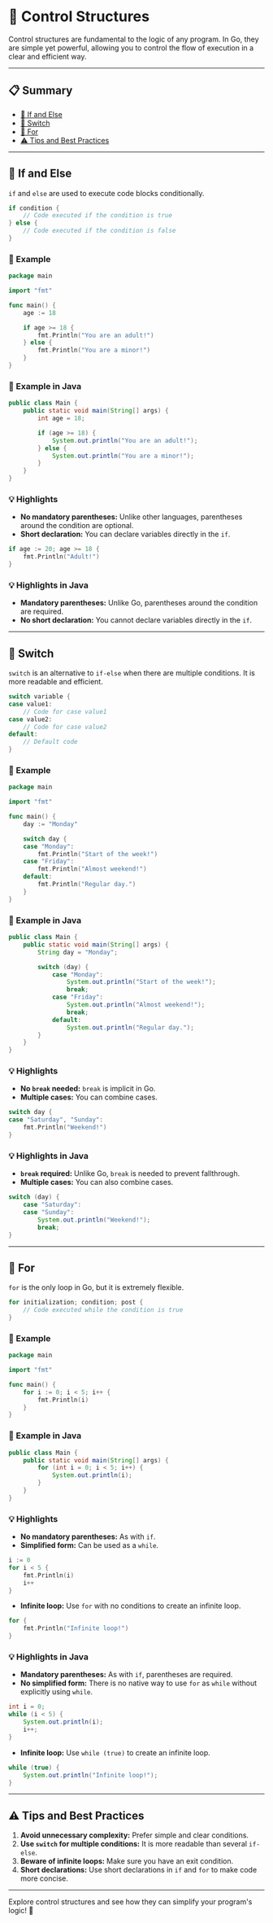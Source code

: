# 🔄 Control Structures

Control structures are fundamental to the logic of any program. In Go, they are simple yet powerful, allowing you to control the flow of execution in a clear and efficient way.

---

## 📋 Summary

- [🔀 If and Else](#-if-and-else)
- [🔄 Switch](#-switch)
- [🔁 For](#-for)
- [⚠️ Tips and Best Practices](#️-tips-and-best-practices)

---

## 🔀 If and Else

`if` and `else` are used to execute code blocks conditionally.

```go
if condition {
    // Code executed if the condition is true
} else {
    // Code executed if the condition is false
}
```

### 📝 Example
```go
package main

import "fmt"

func main() {
    age := 18

    if age >= 18 {
        fmt.Println("You are an adult!")
    } else {
        fmt.Println("You are a minor!")
    }
}
```

### 📝 Example in Java
```java
public class Main {
    public static void main(String[] args) {
        int age = 18;

        if (age >= 18) {
            System.out.println("You are an adult!");
        } else {
            System.out.println("You are a minor!");
        }
    }
}
```

### 💡 Highlights
- **No mandatory parentheses:** Unlike other languages, parentheses around the condition are optional.
- **Short declaration:** You can declare variables directly in the `if`.

```go
if age := 20; age >= 18 {
    fmt.Println("Adult!")
}
```

### 💡 Highlights in Java
- **Mandatory parentheses:** Unlike Go, parentheses around the condition are required.
- **No short declaration:** You cannot declare variables directly in the `if`.

---

## 🔄 Switch

`switch` is an alternative to `if-else` when there are multiple conditions. It is more readable and efficient.

```go
switch variable {
case value1:
    // Code for case value1
case value2:
    // Code for case value2
default:
    // Default code
}
```

### 📝 Example
```go
package main

import "fmt"

func main() {
    day := "Monday"

    switch day {
    case "Monday":
        fmt.Println("Start of the week!")
    case "Friday":
        fmt.Println("Almost weekend!")
    default:
        fmt.Println("Regular day.")
    }
}
```

### 📝 Example in Java
```java
public class Main {
    public static void main(String[] args) {
        String day = "Monday";

        switch (day) {
            case "Monday":
                System.out.println("Start of the week!");
                break;
            case "Friday":
                System.out.println("Almost weekend!");
                break;
            default:
                System.out.println("Regular day.");
        }
    }
}
```

### 💡 Highlights
- **No `break` needed:** `break` is implicit in Go.
- **Multiple cases:** You can combine cases.

```go
switch day {
case "Saturday", "Sunday":
    fmt.Println("Weekend!")
}
```

### 💡 Highlights in Java
- **`break` required:** Unlike Go, `break` is needed to prevent fallthrough.
- **Multiple cases:** You can also combine cases.

```java
switch (day) {
    case "Saturday":
    case "Sunday":
        System.out.println("Weekend!");
        break;
}
```

---

## 🔁 For

`for` is the only loop in Go, but it is extremely flexible.

```go
for initialization; condition; post {
    // Code executed while the condition is true
}
```

### 📝 Example
```go
package main

import "fmt"

func main() {
    for i := 0; i < 5; i++ {
        fmt.Println(i)
    }
}
```

### 📝 Example in Java
```java
public class Main {
    public static void main(String[] args) {
        for (int i = 0; i < 5; i++) {
            System.out.println(i);
        }
    }
}
```

### 💡 Highlights
- **No mandatory parentheses:** As with `if`.
- **Simplified form:** Can be used as a `while`.

```go
i := 0
for i < 5 {
    fmt.Println(i)
    i++
}
```

- **Infinite loop:** Use `for` with no conditions to create an infinite loop.

```go
for {
    fmt.Println("Infinite loop!")
}
```

### 💡 Highlights in Java
- **Mandatory parentheses:** As with `if`, parentheses are required.
- **No simplified form:** There is no native way to use `for` as `while` without explicitly using `while`.

```java
int i = 0;
while (i < 5) {
    System.out.println(i);
    i++;
}
```

- **Infinite loop:** Use `while (true)` to create an infinite loop.

```java
while (true) {
    System.out.println("Infinite loop!");
}
```

---

## ⚠️ Tips and Best Practices

1. **Avoid unnecessary complexity:** Prefer simple and clear conditions.
2. **Use `switch` for multiple conditions:** It is more readable than several `if-else`.
3. **Beware of infinite loops:** Make sure you have an exit condition.
4. **Short declarations:** Use short declarations in `if` and `for` to make code more concise.

---

Explore control structures and see how they can simplify your program's logic! 🚀
